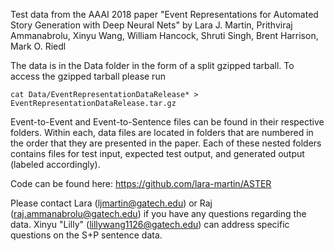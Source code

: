 Test data from the AAAI 2018 paper "Event Representations for Automated Story Generation with Deep Neural Nets" by Lara J. Martin, Prithviraj Ammanabrolu, Xinyu Wang, William Hancock, Shruti Singh, Brent Harrison, Mark O. Riedl

The data is in the Data folder in the form of a split gzipped tarball. To access the gzipped tarball please run
```
cat Data/EventRepresentationDataRelease* > EventRepresentationDataRelease.tar.gz
```

Event-to-Event and Event-to-Sentence files can be found in their respective folders. Within each, data files are located in folders that are numbered in the order that they are presented in the paper. Each of these nested folders contains files for test input, expected test output, and generated output (labeled accordingly).

Code can be found here: https://github.com/lara-martin/ASTER

Please contact Lara (ljmartin@gatech.edu) or Raj (raj.ammanabrolu@gatech.edu) if you have any questions regarding the data. Xinyu "Lilly" (lillywang1126@gatech.edu) can address specific questions on the S+P sentence data.
